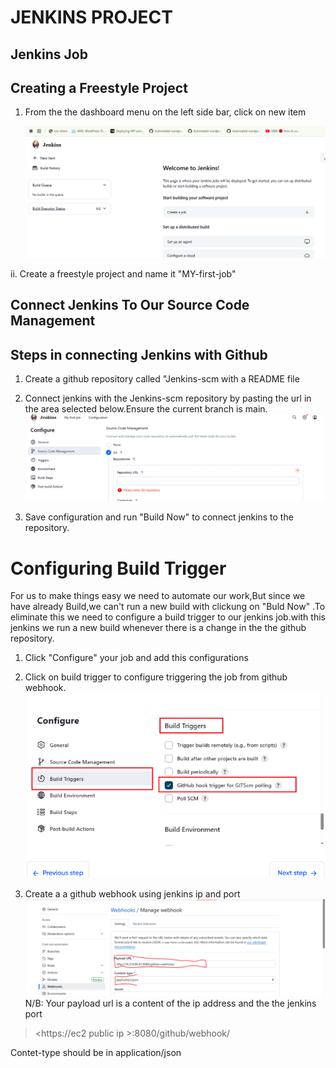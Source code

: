 # JENKINS PROJECT
## Jenkins Job
## Creating a Freestyle Project
1) From the the dashboard menu on the left side bar, click on new item
   
   ![Dashboard.image](./image/first.PNG)

 ii.  Create a freestyle project and name it "MY-first-job"


  ## Connect Jenkins To Our Source Code Management
  ## Steps in connecting Jenkins with Github

  1)  Create a github repository  called "Jenkins-scm with a README file
  2)  Connect jenkins with the Jenkins-scm repository by pasting the url in the area selected below.Ensure the current  branch is main.
   ![Url.image](./image/url.PNG)

  3) Save configuration and run "Build Now" to connect jenkins to the repository.

# Configuring Build Trigger
 For us to make things easy we need to automate our work,But since we have already  Build,we can't run a new build with clickung on "Buld Now" .To eliminate this we need to configure a build trigger to our jenkins job.with this jenkins we run a new build whenever there is a change in the the github repository.
 
 1) Click "Configure" your job and add this configurations
 2) Click on build trigger to configure triggering the job from github webhook.
![trigger.image](./image/image.PNG)

 3) Create a a github webhook using jenkins ip and port
   ![webhook.image](./image/webhook.PNG)
   N/B: Your payload url is a content of the ip address and the the jenkins port
   
> <https://ec2 public ip >:8080/github/webhook/

Contet-type should be in application/json



    


